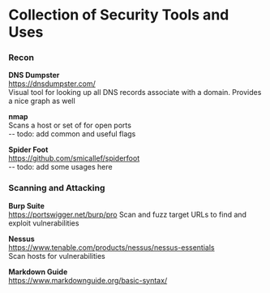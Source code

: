 # Collection of Security Tools and Uses

### Recon

**DNS Dumpster**  
https://dnsdumpster.com/  
Visual tool for looking up all DNS records associate with a domain. Provides a nice graph as well

**nmap**  
Scans a host or set of for open ports  
-- todo: add common and useful flags

**Spider Foot**  
https://github.com/smicallef/spiderfoot  
-- todo: add some usages here

### Scanning and Attacking

**Burp Suite**  
https://portswigger.net/burp/pro
Scan and fuzz target URLs to find and exploit vulnerabilities

**Nessus**  
https://www.tenable.com/products/nessus/nessus-essentials  
Scan hosts for vulnerabilities









**Markdown Guide**  
https://www.markdownguide.org/basic-syntax/